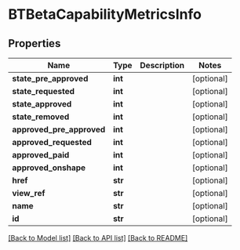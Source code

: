 # BTBetaCapabilityMetricsInfo

## Properties
Name | Type | Description | Notes
------------ | ------------- | ------------- | -------------
**state_pre_approved** | **int** |  | [optional] 
**state_requested** | **int** |  | [optional] 
**state_approved** | **int** |  | [optional] 
**state_removed** | **int** |  | [optional] 
**approved_pre_approved** | **int** |  | [optional] 
**approved_requested** | **int** |  | [optional] 
**approved_paid** | **int** |  | [optional] 
**approved_onshape** | **int** |  | [optional] 
**href** | **str** |  | [optional] 
**view_ref** | **str** |  | [optional] 
**name** | **str** |  | [optional] 
**id** | **str** |  | [optional] 

[[Back to Model list]](../README.md#documentation-for-models) [[Back to API list]](../README.md#documentation-for-api-endpoints) [[Back to README]](../README.md)


